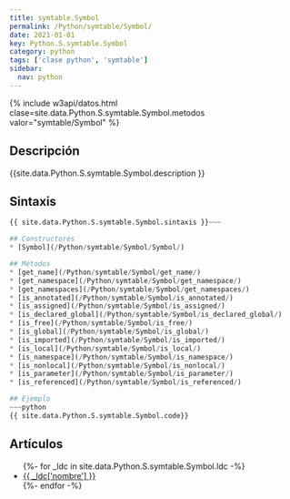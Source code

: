 ```yaml
---
title: symtable.Symbol
permalink: /Python/symtable/Symbol/
date: 2021-01-01
key: Python.S.symtable.Symbol
category: python
tags: ['clase python', 'symtable']
sidebar: 
  nav: python
---
```


{% include w3api/datos.html clase=site.data.Python.S.symtable.Symbol.metodos valor="symtable/Symbol" %}

## Descripción
{{site.data.Python.S.symtable.Symbol.description }}

## Sintaxis
~~~python
{{ site.data.Python.S.symtable.Symbol.sintaxis }}~~~

## Constructores
* [Symbol](/Python/symtable/Symbol/Symbol/)

## Métodos
* [get_name](/Python/symtable/Symbol/get_name/)
* [get_namespace](/Python/symtable/Symbol/get_namespace/)
* [get_namespaces](/Python/symtable/Symbol/get_namespaces/)
* [is_annotated](/Python/symtable/Symbol/is_annotated/)
* [is_assigned](/Python/symtable/Symbol/is_assigned/)
* [is_declared_global](/Python/symtable/Symbol/is_declared_global/)
* [is_free](/Python/symtable/Symbol/is_free/)
* [is_global](/Python/symtable/Symbol/is_global/)
* [is_imported](/Python/symtable/Symbol/is_imported/)
* [is_local](/Python/symtable/Symbol/is_local/)
* [is_namespace](/Python/symtable/Symbol/is_namespace/)
* [is_nonlocal](/Python/symtable/Symbol/is_nonlocal/)
* [is_parameter](/Python/symtable/Symbol/is_parameter/)
* [is_referenced](/Python/symtable/Symbol/is_referenced/)

## Ejemplo
~~~python
{{ site.data.Python.S.symtable.Symbol.code}}
~~~

## Artículos
<ul>
{%- for _ldc in site.data.Python.S.symtable.Symbol.ldc -%}
   <li>
       <a href="{{_ldc['url'] }}">{{ _ldc['nombre'] }}</a>
   </li>
{%- endfor -%}
</ul>
